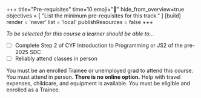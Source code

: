 +++
title="Pre-requisites"
time=10
emoji="🧰"
hide_from_overview=true
objectives = [
  "List the minimum pre-requisites for this track."
]
[build]
  render = 'never'
  list = 'local'
  publishResources = false
+++

_To be selected for this course a learner should be able to..._

- [ ] Complete Step 2 of CYF Introduction to Programming or JS2 of the pre-2025 SDC
- [ ] Reliably attend classes in person

You must be an enrolled Trainee or unemployed grad to attend this course. You must attend in person. **There is no online option.** Help with travel expenses, childcare, and equipment is available. You must be eligible and enrolled as a Trainee.
